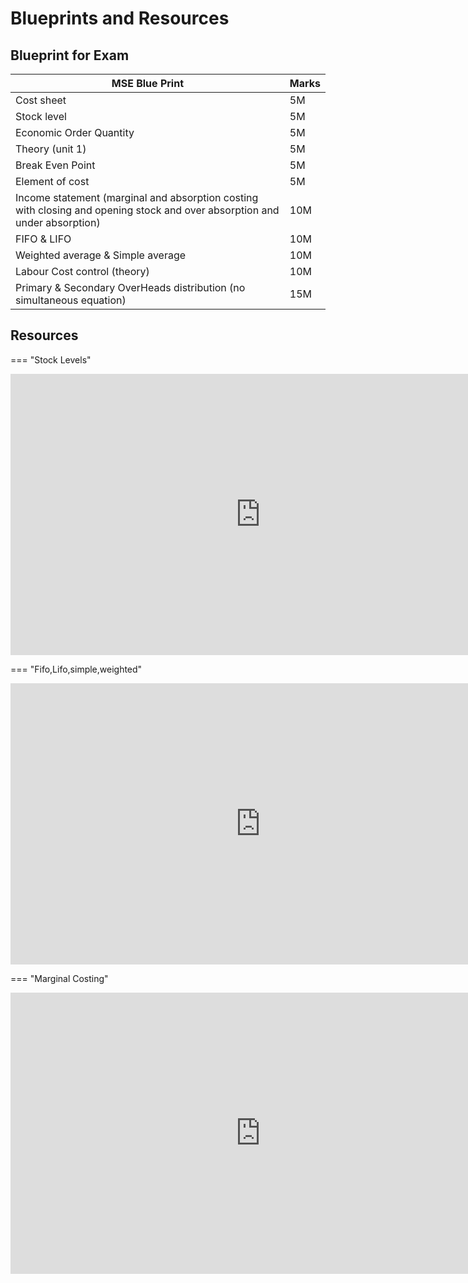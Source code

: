 # Blueprints and Resources

## Blueprint for Exam

| MSE Blue Print | Marks |
|----------------|------|
| Cost sheet     | 5M   |
| Stock level    |   5M   |
| Economic Order Quantity           |     5M |
| Theory (unit 1)| 5M     |
| Break Even Point           |   5M   |
| Element of cost|     5M |
| Income statement (marginal and absorption costing with closing and opening stock and over absorption and under absorption) | 10M |
| FIFO & LIFO    |   10M   |
| Weighted average & Simple average |   10M   |
| Labour Cost control (theory) |   10M   |
| Primary & Secondary OverHeads distribution (no simultaneous equation) | 15M |


## Resources

=== "Stock Levels"

  <iframe src="https://www.youtube.com/embed?playlist=kuTBkXJAu90,rTzQLYRxa9I,1X_MYLPa38I,-Ma5d-4uZnE,uQ1iiOi-urY" width="800" height="450" frameborder="0"></iframe> 

=== "Fifo,Lifo,simple,weighted"
  <iframe src="https://www.youtube.com/embed?playlist=IqBhf-1hzbk,f5Pv2ZjLFWY,OG_XBhAaHr4,34zPN7RUuwg" width="800" height="450" frameborder="0"></iframe>

=== "Marginal Costing"
  <iframe src="https://www.youtube.com/embed?playlist=pM0oueHw3ZY,CJ546KNxkGg" width="800" height="450" frameborder="0"></iframe>

  


